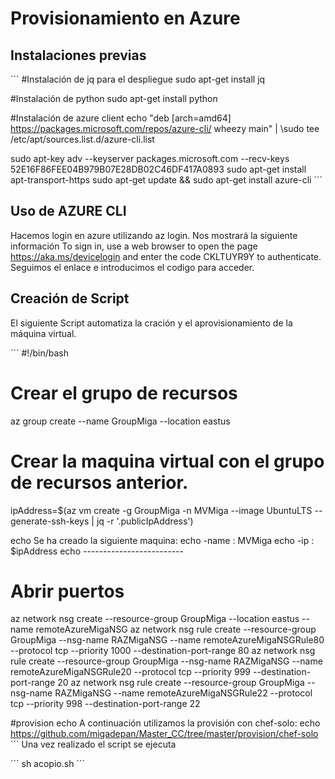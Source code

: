 # Provisionamiento en Azure

## Instalaciones previas

´´´
#Instalación de jq para el despliegue
sudo apt-get install jq

#Instalación de python
sudo apt-get install python

#Instalación de azure client
echo "deb [arch=amd64] https://packages.microsoft.com/repos/azure-cli/ wheezy main" | \sudo tee /etc/apt/sources.list.d/azure-cli.list

sudo apt-key adv --keyserver packages.microsoft.com --recv-keys 52E16F86FEE04B979B07E28DB02C46DF417A0893
sudo apt-get install apt-transport-https
sudo apt-get update && sudo apt-get install azure-cli
´´´
## Uso de AZURE CLI
Hacemos login en azure utilizando az login. 
Nos mostrará la siguiente información To sign in, use a web browser to open the page https://aka.ms/devicelogin and enter the code CKLTUYR9Y to authenticate.
Seguimos el enlace e introducimos el codigo para acceder.

## Creación de Script
El siguiente Script automatiza la cración y el aprovisionamiento de la máquina virtual. 

´´´
#!/bin/bash

# Crear el grupo de recursos
az group create --name GroupMiga --location eastus

# Crear la maquina virtual con el grupo de recursos anterior.
ipAddress=$(az vm create -g GroupMiga -n MVMiga --image UbuntuLTS --generate-ssh-keys | jq -r '.publicIpAddress')

echo Se ha creado la siguiente maquina:
echo -name : MVMiga
echo -ip : $ipAddress
echo -------------------------

# Abrir puertos
az network nsg create --resource-group GroupMiga --location eastus --name remoteAzureMigaNSG
az network nsg rule create --resource-group GroupMiga --nsg-name RAZMigaNSG --name remoteAzureMigaNSGRule80 --protocol tcp --priority 1000 --destination-port-range 80
az network nsg rule create --resource-group GroupMiga --nsg-name RAZMigaNSG --name remoteAzureMigaNSGRule20 --protocol tcp --priority 999 --destination-port-range 20
az network nsg rule create --resource-group GroupMiga --nsg-name RAZMigaNSG --name remoteAzureMigaNSGRule22 --protocol tcp --priority 998 --destination-port-range 22

#provision
echo A continuación utilizamos la provisión con chef-solo:
echo https://github.com/migadepan/Master_CC/tree/master/provision/chef-solo
´´´
Una vez realizado el script se ejecuta

´´´
sh acopio.sh
´´´


